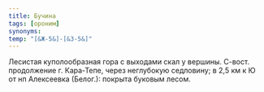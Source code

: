```yaml
---
title: Бучина
tags: [ороним]
synonyms:
temp: "[&Ж-5&]-[&З-5&]"
---
```


Лесистая куполообразная гора с выходами скал у вершины. С-вост. продолжение г.
Кара-Тепе, через неглубокую седловину; в 2,5 км к Ю от нп Алексеевка (Белог.):
покрыта буковым лесом.

